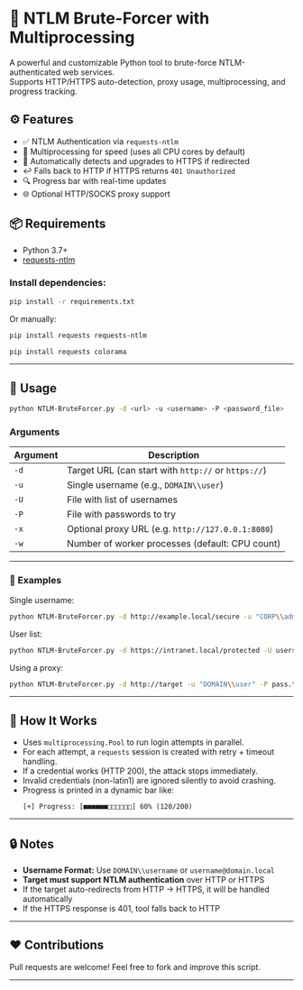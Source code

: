 # 🔐 NTLM Brute-Forcer with Multiprocessing

A powerful and customizable Python tool to brute-force NTLM-authenticated web services.  
Supports HTTP/HTTPS auto-detection, proxy usage, multiprocessing, and progress tracking.

## ⚙ Features

- ✅ NTLM Authentication via `requests-ntlm`
- 🚀 Multiprocessing for speed (uses all CPU cores by default)
- 🔁 Automatically detects and upgrades to HTTPS if redirected
- ↩️ Falls back to HTTP if HTTPS returns `401 Unauthorized`
- 🔍 Progress bar with real-time updates
- 🌐 Optional HTTP/SOCKS proxy support

## 📦 Requirements

- Python 3.7+
- [requests-ntlm](https://pypi.org/project/requests-ntlm/)

### Install dependencies:

```bash
pip install -r requirements.txt
```

Or manually:

```bash
pip install requests requests-ntlm
```
```bash
pip install requests colorama
```
---

## 🚀 Usage

```bash
python NTLM-BruteForcer.py -d <url> -u <username> -P <password_file>
```

### Arguments

| Argument       | Description                                         |
|----------------|-----------------------------------------------------|
| `-d`           | Target URL (can start with `http://` or `https://`) |
| `-u`           | Single username (e.g., `DOMAIN\\user`)             |
| `-U`           | File with list of usernames                        |
| `-P`           | File with passwords to try                         |
| `-x`           | Optional proxy URL (e.g. `http://127.0.0.1:8080`)  |
| `-w`           | Number of worker processes (default: CPU count)    |

---

### 🧪 Examples

Single username:
```bash
python NTLM-BruteForcer.py -d http://example.local/secure -u "CORP\\admin" -P passwords.txt
```

User list:
```bash
python NTLM-BruteForcer.py -d https://intranet.local/protected -U users.txt -P passwords.txt
```

Using a proxy:
```bash
python NTLM-BruteForcer.py -d http://target -u "DOMAIN\\user" -P pass.txt -x http://127.0.0.1:8080
```

---

## 🧠 How It Works

- Uses `multiprocessing.Pool` to run login attempts in parallel.
- For each attempt, a `requests` session is created with retry + timeout handling.
- If a credential works (HTTP 200), the attack stops immediately.
- Invalid credentials (non-latin1) are ignored silently to avoid crashing.
- Progress is printed in a dynamic bar like:
  ```
  [+] Progress: [■■■■■■□□□□□□] 60% (120/200)
  ```

---

## 🔒 Notes

- **Username Format:** Use `DOMAIN\\username` or `username@domain.local`
- **Target must support NTLM authentication** over HTTP or HTTPS
- If the target auto-redirects from HTTP → HTTPS, it will be handled automatically
- If the HTTPS response is 401, tool falls back to HTTP

---

## ❤️ Contributions

Pull requests are welcome! Feel free to fork and improve this script.

---

